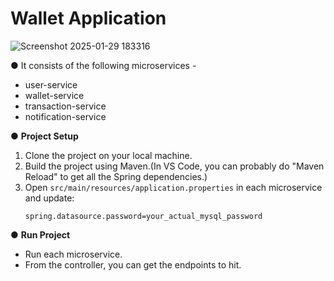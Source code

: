 # Wallet Application
![Screenshot 2025-01-29 183316](https://github.com/user-attachments/assets/affc20bc-2a18-416e-b7fb-e457c112e343)

&#9679; It consists of the following microservices -
  - user-service
  - wallet-service
  - transaction-service
  - notification-service

&#9679; **Project Setup**
  1. Clone the project on your local machine.
  2. Build the project using Maven.(In VS Code, you can probably do "Maven Reload" to get all the Spring dependencies.)
  3. Open `src/main/resources/application.properties` in each microservice and update:
     ```properties
     spring.datasource.password=your_actual_mysql_password
     ```
&#9679; **Run Project**
  - Run each microservice.
  - From the controller, you can get the endpoints to hit.
